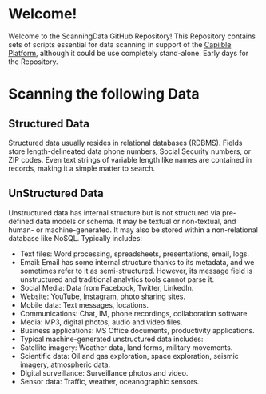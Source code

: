 # Welcome!
Welcome to the ScanningData GitHub Repository! This Repository contains sets of scripts essential for data scanning in support of the [Capiible Platform](http://www.senya.co.uk/capiible.html), although it could be use completely stand-alone.  Early days for the Repository.
# Scanning the following Data
## Structured Data
Structured data usually resides in relational databases (RDBMS). Fields store length-delineated data phone numbers, Social Security numbers, or ZIP codes. Even text strings of variable length like names are contained in records, making it a simple matter to search.
## UnStructured Data
Unstructured data has internal structure but is not structured via pre-defined data models or schema. It may be textual or non-textual, and human- or machine-generated. It may also be stored within a non-relational database like NoSQL. Typically includes:
* Text files: Word processing, spreadsheets, presentations, email, logs.
* Email: Email has some internal structure thanks to its metadata, and we sometimes refer to it as semi-structured. However, its message field is unstructured and traditional analytics tools cannot parse it.
* Social Media: Data from Facebook, Twitter, LinkedIn.
* Website: YouTube, Instagram, photo sharing sites.
* Mobile data: Text messages, locations.
* Communications: Chat, IM, phone recordings, collaboration software.
* Media: MP3, digital photos, audio and video files.
* Business applications: MS Office documents, productivity applications.
* Typical machine-generated unstructured data includes:
* Satellite imagery: Weather data, land forms, military movements.
* Scientific data: Oil and gas exploration, space exploration, seismic imagery, atmospheric data.
* Digital surveillance: Surveillance photos and video.
* Sensor data: Traffic, weather, oceanographic sensors.
